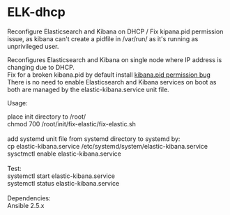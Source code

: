 # ELK-dhcp
Reconfigure Elasticsearch and Kibana on DHCP / Fix kipana.pid permission issue, as kibana can't create a pidfile in /var/run/ as it's running as unprivileged user.

Reconfigures Elasticsearch and Kibana on single node where IP address is changing due to DHCP.<br />
Fix for a broken kibana.pid by default install [kibana.pid permission bug](https://github.com/elastic/kibana/issues/12055)<br />
There is no need to enable Elasticsearch and Kibana services on boot as both are managed by the elastic-kibana.service unit file.<br />

Usage:<br />

place init directory to /root/<br />
chmod 700 /root/init/fix-elastic/fix-elastic.sh<br />
<br />
add systemd unit file from systemd directory to systemd by:<br />
cp elastic-kibana.service /etc/systemd/system/elastic-kibana.service<br />
sysctmctl enable elastic-kibana.service<br />
<br />
Test:<br />
systemctl start elastic-kibana.service<br />
systemctl status elastic-kibana.service<br />
<br />
Dependencies:<br />
Ansible 2.5.x<br />
